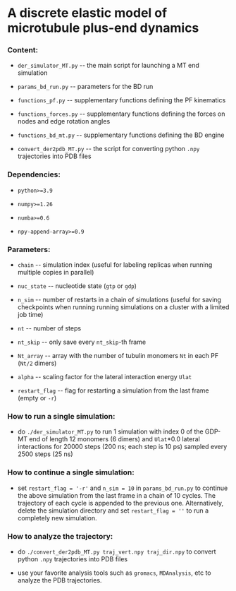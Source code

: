 # A discrete elastic model of microtubule plus-end dynamics

### Content:

* `der_simulator_MT.py` -- the main script for launching a MT end simulation

* `params_bd_run.py` -- parameters for the BD run

* `functions_pf.py` -- supplementary functions defining the PF kinematics

* `functions_forces.py` -- supplementary functions defining the forces on nodes and edge rotation angles

* `functions_bd_mt.py` -- supplementary functions defining the BD engine

* `convert_der2pdb_MT.py` -- the script for converting python `.npy` trajectories into PDB files

### Dependencies:

* `python>=3.9`

* `numpy>=1.26`

* `numba>=0.6`

* `npy-append-array>=0.9`

### Parameters:

* `chain` -- simulation index (useful for labeling replicas when running multiple copies in parallel)

* `nuc_state` -- nucleotide state (`gtp` or `gdp`)

* `n_sim` -- number of restarts in a chain of simulations (useful for saving checkpoints when running
             running simulations on a cluster with a limited job time)

* `nt` -- number of steps

* `nt_skip` -- only save every `nt_skip`-th frame

* `Nt_array` -- array with the number of tubulin monomers `Nt` in each PF (`Nt/2` dimers)

* `alpha` -- scaling factor for the lateral interaction energy `Ulat`

* `restart_flag` -- flag for restarting a simulation from the last frame (empty or `-r`)

### How to run a single simulation:

* do `./der_simulator_MT.py` to run 1 simulation with index 0 of the GDP-MT end of length 12 monomers
  (6 dimers) and `Ulat`*0.0 lateral interactions for 20000 steps (200 ns; each step is 10 ps) sampled
  every 2500 steps (25 ns)

### How to continue a single simulation:

* set `restart_flag = '-r'` and `n_sim = 10` in `params_bd_run.py` to continue the above simulation from
  the last frame in a chain of 10 cycles. The trajectory of each cycle is appended to the previous one.
  Alternatively, delete the simulation directory and set `restart_flag = ''` to run a completely new
  simulation.

### How to analyze the trajectory:

* do `./convert_der2pdb_MT.py traj_vert.npy traj_dir.npy` to convert python `.npy` trajectories into
  PDB files

* use your favorite analysis tools such as `gromacs`, `MDAnalysis`, etc to analyze the PDB trajectories.

